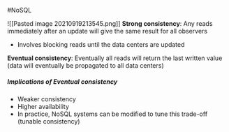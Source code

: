 #NoSQL 

![[Pasted image 20210919213545.png]]
**Strong consistency**: Any reads immediately after an update will give the same result for all observers
- Involves blocking reads until the data centers are updated

**Eventual consistency**: Eventually all reads will return the last written value (data will eventually be propagated to all data centers)

##### Implications of Eventual consistency
- Weaker consistency 
- Higher availability
- In practice, NoSQL systems can be modified to tune this trade-off (tunable consistency)